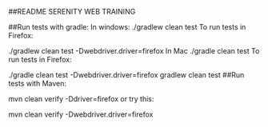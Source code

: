 ##README SERENITY WEB TRAINING

##Run tests with gradle:
In windows:
./gradlew clean test
To run tests in Firefox:

./gradlew clean test -Dwebdriver.driver=firefox
In Mac
./gradle clean test
To run tests in Firefox:

./gradle clean test -Dwebdriver.driver=firefox
gradlew clean test
##Run tests with Maven:

mvn clean verify -Ddriver=firefox
or try this:

mvn clean verify -Dwebdriver.driver=firefox